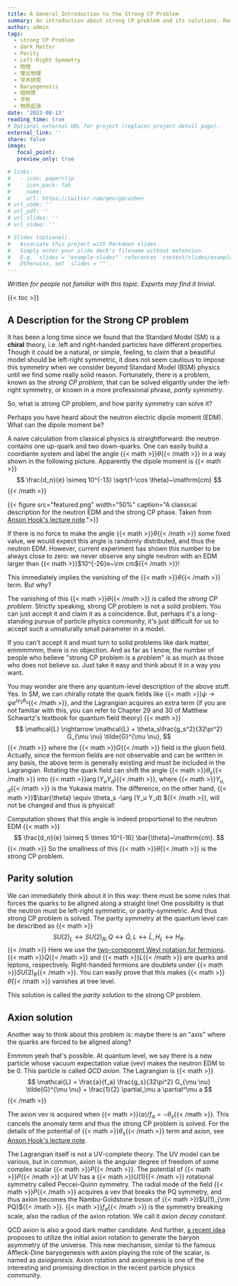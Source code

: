 ```yaml
---
title: A General Introduction to the Strong CP Problem
summary: An introduction about strong CP problem and its solutions. Readers are assumed to have basic knowledge of quantum field theory, but not more.
author: admin
tags:
  - strong CP Problem
  - dark Matter
  - Parity
  - Left-Right Symmetry
  - 物理
  - 理论物理
  - 学术研究
  - Baryogenesis
  - 暗物质
  - 宇称
  - 物质起源
date: '2023-08-13'
reading_time: true
# Optional external URL for project (replaces project detail page).
external_link: ''
share: false
image:
   focal_point:
   preview_only: true

# links:
#   - icon: paperclip
#     icon_pack: fab
#     name: 
#     url: https://twitter.com/georgecushen
# url_code: ''
# url_pdf: ''
# url_slides: ''
# url_video: ''

# Slides (optional).
#   Associate this project with Markdown slides.
#   Simply enter your slide deck's filename without extension.
#   E.g. `slides = "example-slides"` references `content/slides/example-slides.md`.
#   Otherwise, set `slides = ""`.
---
```


*Written for people not familiar with this topic. Experts may find it trivial.*

{{< toc >}}


## A Description for the Strong CP problem

It has been a long time since we found that the Standard Model (SM) is a **chiral** theory, i.e. left and right-handed particles have different properties.
Though it could be a natural, or simple, feeling, to claim that a beautiful model should be left-right symmetric, it does not seem cautious to impose this symmetry when we consider beyond Standard Model (BSM) physics until we find some really solid reason.
Fortunately, there is a problem, known as the *strong CP problem*, that can be solved eligantly under the left-right symmetry, or known in a more professional phrase, *parity symmetry*.

So, what is strong CP problem, and how parity symmetry can solve it?

Perhaps you have heard about the neutron electric dipole moment (EDM). What can the dipole moment be?

A naive calculation from classical physics is straightforward: the neutron contains one up-quark and two down-quarks. One can easily build a coordiante system and label the angle {{< math >}}$\theta${{< /math >}} in a way shown in the following picture. Apparently the dipole moment is
{{< math >}}
$$
\frac{d_n}{e} \simeq 10^{-13} \sqrt{1-\cos \theta}~\mathrm{cm}
$$
{{< /math >}}


{{< figure src="featured.png" width="50%" caption="A classical description for the neutron EDM and the strong CP phase. Taken from [Anson Hook's lecture note](https://inspirehep.net/literature/1707528).">}}

If there is no force to make the angle {{< math >}}$\theta${{< /math >}} some fixed value, we would expect this angle is randomly distributed, and thus the neutron EDM. However, current experiment has shown this number to be always close to zero: we never observe any single neutron with an EDM larger than {{< math >}}$10^{-26}e~\rm cm${{< /math >}}!

This immediately implies the vanishing of the {{< math >}}$\theta${{< /math >}} term. But why?

The vanishing of this {{< math >}}$\theta${{< /math >}} is called the *strong CP problem*. Strictly speaking, strong CP problem is not a solid problem. You can just accept it and claim it as a coincidence. But, perhaps it's a long-standing pursue of particle physics community, it's just difficult for us to accept such a unnaturally small parameter in a model.

If you can't accept it and must turn to solid problems like dark matter, emmmmmm, there is no objection. And as far as I know, the number of people who believe "strong CP problem is a problem" is as much as those who does not believe so. Just take it easy and think about it in a way you want.


You may wonder are there any quantum-level description of the above stuff. Yes. In SM, we can chirally rotate the quark fields like {{< math >}}$\psi \rightarrow \psi e^{i \gamma_5 \theta_s}${{< /math >}}, and the Lagrangian acquires an extra term (if you are not familiar with this, you can refer to Chapter 29 and 30 of Matthew Schwartz's textbook for quantum field theory)
{{< math >}}
$$
\mathcal{L} \rightarrow \mathcal{L} + \theta_s\frac{g_s^2}{32\pi^2} G_{\mu \nu} \tilde{G}^{\mu \nu},
$$
{{< /math >}}
where the {{< math >}}$G${{< /math >}} field is the gluon field.
Actually, since the fermion fields are not observable and can be written in any basis, the above term is generally existing and must be included in the Lagrangian.
Rotating the quark field can shift the angle {{< math >}}$\theta_s${{< /math >}} into {{< math >}}$\arg (Y_u Y_d)${{< /math >}}, where {{< math >}}$Y_{u,d}${{< /math >}} is the Yukawa matrix.
The difference, on the other hand, {{< math >}}$\bar{\theta} \equiv \theta_s -\arg (Y_u Y_d) ${{< /math >}}, will not be changed and thus is physical!

Computation shows that this angle is indeed proportional to the neutron EDM
{{< math >}}
$$
\frac{d_n}{e} \simeq 5 \times 10^{-16} \bar{\theta}~\mathrm{cm}.
$$
{{< /math >}}
So the smallness of this {{< math >}}$\bar{\theta}${{< /math >}} is the strong CP problem.

## Parity solution
We can immediately think about it in this way: there must be some rules that forces the quarks to be aligned along a straight line! One possibility is that the neutron must be left-right symmetric, or parity-symmetric. And thus strong CP problem is solved.
The parity symmetry at the quantum level can be described as
{{< math >}}
$$
SU(2)_L \leftrightarrow SU(2)_R, Q \leftrightarrow \bar{Q}, L \leftrightarrow \bar{L}, H_L \leftrightarrow H_R.
$$
{{< /math >}}
Here we use the [two-component Weyl notation for fermions](https://inspirehep.net/literature/804666). {{< math >}}$Q${{< /math >}} and {{< math >}}$L${{< /math >}} are quarks and leptons, respectively. Right-handed fermions are doublets under {{< math >}}$SU(2)_R${{< /math >}}. You can easily prove that this makes {{< math >}}$\bar{\theta}${{< /math >}} vanishes at tree level.

This solution is called the *parity solution* to the strong CP problem.

## Axion solution

Another way to think about this problem is: maybe there is an "axis" where the quarks are forced to be aligned along?

Emmmm yeah that's possible. At quantum level, we say there is a new particle whose vacuum expectation value (vev) makes the neutron EDM to be 0. This particle is called *QCD axion*.
The Lagrangian is
{{< math >}}
$$
\mathcal{L} = \frac{a}{f_a} \frac{g_s}{32\pi^2} G_{\mu \nu} \tilde{G}^{\mu \nu} + \frac{1}{2} \partial_\mu a \partial^\mu a
$$
{{< /math >}}

The axion vev is acquired when {{< math >}}$\langle a \rangle /f_a = - \theta_s${{< /math >}}. This cancels the anomaly term and thus the strong CP problem is solved. For the details of the potential of {{< math >}}$\theta_s${{< /math >}} term and axion, see [Anson Hook's lecture note](https://inspirehep.net/literature/1707528).

The Lagrangian itself is not a UV-complete theory. The UV model can be various, but in common, axion is the angular degree of freedom of some complex scalar {{< math >}}$P${{< /math >}}. The potential of {{< math >}}$P${{< /math >}} at UV has a {{< math >}}$U(1)${{< /math >}} rotational symmetry called Peccei-Quinn symmetry. The radial mode of the field {{< math >}}$P${{< /math >}} acquires a vev that breaks the PQ symmetry, and thus axion becomes the Nambu-Goldstone boson of {{< math >}}$U(1)_{\rm PQ}${{< /math >}}. {{< math >}}$f_a${{< /math >}} is the symmetry breaking scale, also the radius of the axion rotation. We call it *axion decay constant*.

QCD axion is also a good dark matter candidate. And further, [a recent idea](https://inspirehep.net/literature/1757727) proposes to utilize the initial axion rotation to generate the baryon asymmetry of the universe. This new mechanism, similar to the famous Affleck-Dine baryogenesis with axion playing the role of the scalar, is named as *axiogenesis*. Axion rotation and axiogenesis is one of the interesting and promising direction in the recent particle physics community.